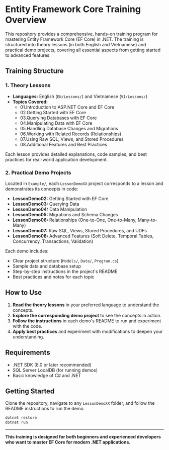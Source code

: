 # Entity Framework Core Training Overview

This repository provides a comprehensive, hands-on training program for mastering Entity Framework Core (EF Core) in .NET. The training is structured into theory lessons (in both English and Vietnamese) and practical demo projects, covering all essential aspects from getting started to advanced features.

## Training Structure

### 1. Theory Lessons

- **Languages:** English (`EN/Lessons/`) and Vietnamese (`VI/Lessons/`)
- **Topics Covered:**
    - 01.Introduction to ASP.NET Core and EF Core
    - 02.Getting Started with EF Core
    - 03.Querying Databases with EF Core
    - 04.Manipulating Data with EF Core
    - 05.Handling Database Changes and Migrations
    - 06.Working with Related Records (Relationships)
    - 07.Using Raw SQL, Views, and Stored Procedures
    - 08.Additional Features and Best Practices

Each lesson provides detailed explanations, code samples, and best practices for real-world application development.

### 2. Practical Demo Projects

Located in `Example/`, each `LessonDemoXX` project corresponds to a lesson and demonstrates its concepts in code:

- **LessonDemo02:** Getting Started with EF Core
- **LessonDemo03:** Querying Data
- **LessonDemo04:** Data Manipulation
- **LessonDemo05:** Migrations and Schema Changes
- **LessonDemo06:** Relationships (One-to-One, One-to-Many, Many-to-Many)
- **LessonDemo07:** Raw SQL, Views, Stored Procedures, and UDFs
- **LessonDemo08:** Advanced Features (Soft Delete, Temporal Tables, Concurrency, Transactions, Validation)

Each demo includes:
- Clear project structure (`Models/`, `Data/`, `Program.cs`)
- Sample data and database setup
- Step-by-step instructions in the project's README
- Best practices and notes for each topic

## How to Use

1. **Read the theory lessons** in your preferred language to understand the concepts.
2. **Explore the corresponding demo project** to see the concepts in action.
3. **Follow the instructions** in each demo's README to run and experiment with the code.
4. **Apply best practices** and experiment with modifications to deepen your understanding.

## Requirements

- .NET SDK (8.0 or later recommended)
- SQL Server LocalDB (for running demos)
- Basic knowledge of C# and .NET

## Getting Started

Clone the repository, navigate to any `LessonDemoXX` folder, and follow the README instructions to run the demo.

```bash
dotnet restore
dotnet run
```

---

**This training is designed for both beginners and experienced developers who want to master EF Core for modern .NET applications.**